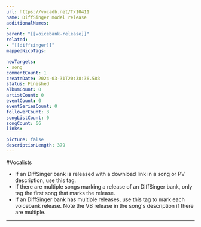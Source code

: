 ```yaml
---
url: https://vocadb.net/T/10411
name: DiffSinger model release
additionalNames: 
- 
parent: "[[voicebank-release]]"
related:
- "[[diffsinger]]"
mappedNicoTags:

newTargets:
- song
commentCount: 1
createDate: 2024-03-31T20:38:36.583
status: Finished
albumCount: 0
artistCount: 0
eventCount: 0
eventSeriesCount: 0
followerCount: 3
songListCount: 0
songCount: 66
links: 

picture: false
descriptionLength: 379
---
```


#Vocalists

* If an DiffSinger bank is released with a download link in a song or PV description, use this tag.
* If there are multiple songs marking a release of an DiffSinger bank, only tag the first song that marks the release.
* If an DiffSinger bank has multiple releases, use this tag to mark each voicebank release. Note the VB release in the song's description if there are multiple.

---

